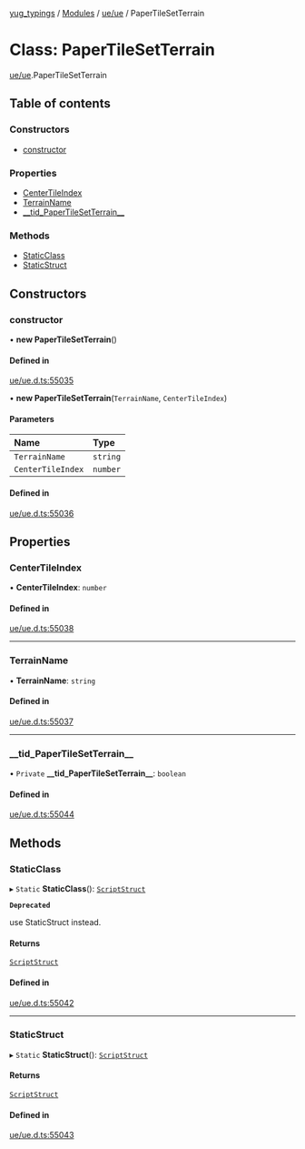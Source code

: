[yug_typings](../README.md) / [Modules](../modules.md) / [ue/ue](../modules/ue_ue.md) / PaperTileSetTerrain

# Class: PaperTileSetTerrain

[ue/ue](../modules/ue_ue.md).PaperTileSetTerrain

## Table of contents

### Constructors

- [constructor](ue_ue.PaperTileSetTerrain.md#constructor)

### Properties

- [CenterTileIndex](ue_ue.PaperTileSetTerrain.md#centertileindex)
- [TerrainName](ue_ue.PaperTileSetTerrain.md#terrainname)
- [\_\_tid\_PaperTileSetTerrain\_\_](ue_ue.PaperTileSetTerrain.md#__tid_papertilesetterrain__)

### Methods

- [StaticClass](ue_ue.PaperTileSetTerrain.md#staticclass)
- [StaticStruct](ue_ue.PaperTileSetTerrain.md#staticstruct)

## Constructors

### constructor

• **new PaperTileSetTerrain**()

#### Defined in

[ue/ue.d.ts:55035](https://github.com/YugMetaverse/yug_typings/blob/b7d9b19/ue/ue.d.ts#L55035)

• **new PaperTileSetTerrain**(`TerrainName`, `CenterTileIndex`)

#### Parameters

| Name | Type |
| :------ | :------ |
| `TerrainName` | `string` |
| `CenterTileIndex` | `number` |

#### Defined in

[ue/ue.d.ts:55036](https://github.com/YugMetaverse/yug_typings/blob/b7d9b19/ue/ue.d.ts#L55036)

## Properties

### CenterTileIndex

• **CenterTileIndex**: `number`

#### Defined in

[ue/ue.d.ts:55038](https://github.com/YugMetaverse/yug_typings/blob/b7d9b19/ue/ue.d.ts#L55038)

___

### TerrainName

• **TerrainName**: `string`

#### Defined in

[ue/ue.d.ts:55037](https://github.com/YugMetaverse/yug_typings/blob/b7d9b19/ue/ue.d.ts#L55037)

___

### \_\_tid\_PaperTileSetTerrain\_\_

• `Private` **\_\_tid\_PaperTileSetTerrain\_\_**: `boolean`

#### Defined in

[ue/ue.d.ts:55044](https://github.com/YugMetaverse/yug_typings/blob/b7d9b19/ue/ue.d.ts#L55044)

## Methods

### StaticClass

▸ `Static` **StaticClass**(): [`ScriptStruct`](ue_ue.ScriptStruct.md)

**`Deprecated`**

use StaticStruct instead.

#### Returns

[`ScriptStruct`](ue_ue.ScriptStruct.md)

#### Defined in

[ue/ue.d.ts:55042](https://github.com/YugMetaverse/yug_typings/blob/b7d9b19/ue/ue.d.ts#L55042)

___

### StaticStruct

▸ `Static` **StaticStruct**(): [`ScriptStruct`](ue_ue.ScriptStruct.md)

#### Returns

[`ScriptStruct`](ue_ue.ScriptStruct.md)

#### Defined in

[ue/ue.d.ts:55043](https://github.com/YugMetaverse/yug_typings/blob/b7d9b19/ue/ue.d.ts#L55043)
